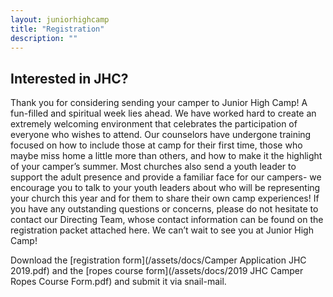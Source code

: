 ```yaml
---
layout: juniorhighcamp
title: "Registration"
description: ""
---
```


## Interested in JHC?

Thank you for considering sending your camper to Junior High Camp! A fun-filled and spiritual week lies ahead. We have worked hard to create an extremely welcoming environment that celebrates the participation of everyone who wishes to attend. Our counselors have undergone training focused on how to include those at camp for their first time, those who maybe miss home a little more than others, and how to make it the highlight of your camper’s summer. Most churches also send a youth leader to support the adult presence and provide a familiar face for our campers- we encourage you to talk to your youth leaders about who will be representing your church this year and for them to share their own camp experiences! If you have any outstanding questions or concerns, please do not hesitate to contact our Directing Team, whose contact information can be found on the registration packet attached here. We can’t wait to see you at Junior High Camp!

Download the [registration form](/assets/docs/Camper Application JHC 2019.pdf) and the [ropes course form](/assets/docs/2019 JHC Camper Ropes Course Form.pdf) and submit it via snail-mail.
